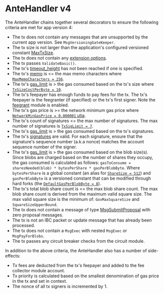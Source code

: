 # AnteHandler v4

The AnteHandler chains together several decorators to ensure the following criteria are met for app version 4:

- The tx does not contain any messages that are unsupported by the current app version. See `MsgVersioningGateKeeper`.
- The tx size is not larger than the application's configured versioned constant [MaxTxSize](https://github.com/celestiaorg/celestia-app/blob/main/pkg/appconsts/v4/app_consts.go#L9).
- The tx does not contain any [extension options](https://github.com/cosmos/cosmos-sdk/blob/v0.50.0/proto/cosmos/tx/v1beta1/tx.proto#L119-L122).
- The tx passes `ValidateBasic()`.
- The tx's [timeout_height](https://github.com/cosmos/cosmos-sdk/blob/v0.50.0/proto/cosmos/tx/v1beta1/tx.proto#L115-L117) has not been reached if one is specified.
- The tx's [memo](https://github.com/cosmos/cosmos-sdk/blob/v0.50.0/proto/cosmos/tx/v1beta1/tx.proto#L110-L113) is <= the max memo characters where [`MaxMemoCharacters = 256`](https://github.com/cosmos/cosmos-sdk/blob/main/x/auth/README.md).
- The tx's [gas_limit](https://github.com/cosmos/cosmos-sdk/blob/v0.50.0/proto/cosmos/tx/v1beta1/tx.proto#L211-L213) is > the gas consumed based on the tx's size where [`TxSizeCostPerByte = 10`](https://github.com/celestiaorg/celestia-app/blob/main/pkg/appconsts/v4/app_consts.go#L7).
- The tx's feepayer has enough funds to pay fees for the tx. The tx's feepayer is the feegranter (if specified) or the tx's first signer. Note the [feegrant](https://github.com/cosmos/cosmos-sdk/blob/v0.50.0/x/feegrant/README.md) module is enabled.
- The tx's gas price is >= the network minimum gas price where [`NetworkMinGasPrice = 0.000001` utia](https://github.com/celestiaorg/celestia-app/blob/main/pkg/appconsts/initial_consts.go#L33).
- The tx's count of signatures <= the max number of signatures. The max number of signatures is [`TxSigLimit = 7`](https://github.com/cosmos/cosmos-sdk/blob/main/x/auth/README.md).
- The tx's [gas_limit](https://github.com/cosmos/cosmos-sdk/blob/v0.50.0/proto/cosmos/tx/v1beta1/tx.proto#L211-L213) is > the gas consumed based on the tx's signatures.
- The tx's [signatures](https://github.com/cosmos/cosmos-sdk/blob/v0.50.0/types/tx/signing/signature.go#L10-L26) are valid. For each signature, ensure that the signature's sequence number (a.k.a nonce) matches the account sequence number of the signer.
- The tx's [gas_limit](https://github.com/cosmos/cosmos-sdk/blob/v0.50.0/proto/cosmos/tx/v1beta1/tx.proto#L211-L213) is > the gas consumed based on the blob size(s). Since blobs are charged based on the number of shares they occupy, the gas consumed is calculated as follows: `gasToConsume = sharesNeeded(blob) * bytesPerShare * gasPerBlobByte`. Where `bytesPerShare` is a global constant (an alias for [`ShareSize = 512`](https://github.com/celestiaorg/celestia-app/blob/main/pkg/appconsts/global_consts.go#L27-L28)) and `gasPerBlobByte` is a versioned constant that can be modified through hard forks (the [`DefaultGasPerBlobByte = 8`](https://github.com/celestiaorg/celestia-app/blob/main/pkg/appconsts/v4/app_consts.go#L8)).
- The tx's total blob share count is <= the max blob share count. The max blob share count is derived from the maximum valid square size. The max valid square size is the minimum of: `GovMaxSquareSize` and `SquareSizeUpperBound`.
- The tx does not contain a message of type [MsgSubmitProposal](https://github.com/cosmos/cosmos-sdk/blob/v0.50.0/proto/cosmos/gov/v1/tx.proto#L33-L43) with zero proposal messages.
- The tx is not an IBC packet or update message that has already been processed.
- The tx does not contain a `MsgExec` with nested `MsgExec` or `MsgPayForBlobs`.
- The tx passes any circuit breaker checks from the circuit module.

In addition to the above criteria, the AnteHandler also has a number of side-effects:

- Tx fees are deducted from the tx's feepayer and added to the fee collector module account.
- Tx priority is calculated based on the smallest denomination of gas price in the tx and set in context.
- The nonce of all tx signers is incremented by 1. 
